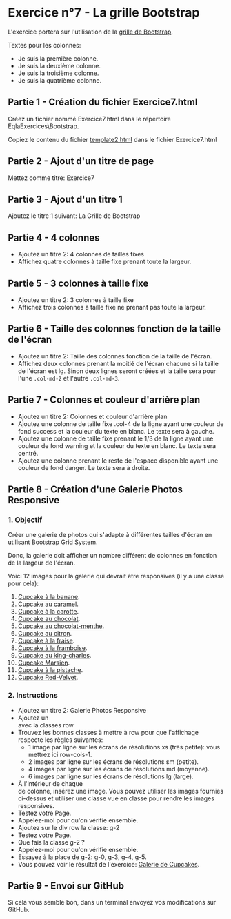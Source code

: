 # Exercice n°7 - La grille Bootstrap
L'exercice portera sur l'utilisation de la [grille de Bootstrap](/Theorie/README.md#xi-la-grille-bootstrap).

Textes pour les colonnes:
- Je suis la première colonne.
- Je suis la deuxième colonne.
- Je suis la troisième colonne.
- Je suis la quatrième colonne.

## Partie 1 - Création du fichier Exercice7.html
Créez un fichier nommé Exercice7.html dans le répertoire EqlaExercices\Bootstrap.  

Copiez le contenu du fichier [template2.html](https://raw.githubusercontent.com/ZamBoyle/Eqla_Bootstrap5/master/Exercices/Templates/template2.html) dans le fichier Exercice7.html
## Partie 2 - Ajout d'un titre de page
Mettez comme titre: Exercice7

## Partie 3 - Ajout d'un titre 1
Ajoutez le titre 1 suivant: La Grille de Bootstrap

## Partie 4 - 4 colonnes
- Ajoutez un titre 2: 4 colonnes de tailles fixes
- Affichez quatre colonnes à taille fixe prenant toute la largeur.

## Partie 5 - 3 colonnes à taille fixe
- Ajoutez un titre 2: 3 colonnes à taille fixe
- Affichez trois colonnes à taille fixe ne prenant pas toute la largeur.

## Partie 6 - Taille des colonnes fonction de la taille de l'écran
- Ajoutez un titre 2: Taille des colonnes fonction de la taille de l'écran.
- Affichez deux colonnes prenant la moitié de l'écran chacune si la taille de l'écran est lg. Sinon deux lignes seront créées et la taille sera pour l'une <code>.col-md-2</code> et l'autre <code>.col-md-3</code>.

## Partie 7 - Colonnes et couleur d'arrière plan
- Ajoutez un titre 2: Colonnes et couleur d'arrière plan
- Ajoutez une colonne de taille fixe .col-4 de la ligne ayant une couleur de fond success et la couleur du texte en blanc. Le texte sera à gauche.
- Ajoutez une colonne de taille fixe prenant le 1/3 de la ligne ayant une couleur de fond warning et la couleur du texte en blanc. Le texte sera centré.
- Ajoutez une colonne prenant le reste de l'espace disponible ayant une couleur de fond danger. Le texte sera à droite.

## Partie 8 - Création d'une Galerie Photos Responsive
### 1. Objectif
Créer une galerie de photos qui s'adapte à différentes tailles d'écran en utilisant Bootstrap Grid System.

Donc, la galerie doit afficher un nombre différent de colonnes en fonction de la largeur de l'écran.

Voici 12 images pour la galerie qui devrait être responsives (il y a une classe pour cela):
1. [Cupcake à la banane](https://raw.githubusercontent.com/ZamBoyle/Eqla_HTML/master/Exercices/Site/img/products/banane.png).
2. [Cupcake au caramel](https://raw.githubusercontent.com/ZamBoyle/Eqla_HTML/master/Exercices/Site/img/products/caramel.png).
3. [Cupcake à la carotte](https://raw.githubusercontent.com/ZamBoyle/Eqla_HTML/master/Exercices/Site/img/products/carotte.png).
4. [Cupcake au chocolat](https://raw.githubusercontent.com/ZamBoyle/Eqla_HTML/master/Exercices/Site/img/products/chocolate.png).
5. [Cupcake au chocolat-menthe](https://raw.githubusercontent.com/ZamBoyle/Eqla_HTML/master/Exercices/Site/img/products/chocolat-menthe.png).
6. [Cupcake au citron](https://raw.githubusercontent.com/ZamBoyle/Eqla_HTML/master/Exercices/Site/img/products/citron.png).
7. [Cupcake à la fraise](https://raw.githubusercontent.com/ZamBoyle/Eqla_HTML/master/Exercices/Site/img/products/fraise.png).
8. [Cupcake à la framboise](https://raw.githubusercontent.com/ZamBoyle/Eqla_HTML/master/Exercices/Site/img/products/framboise.png).
9. [Cupcake au king-charles](https://raw.githubusercontent.com/ZamBoyle/Eqla_HTML/master/Exercices/Site/img/products/king-charles.png).
10. [Cupcake Marsien](https://raw.githubusercontent.com/ZamBoyle/Eqla_HTML/master/Exercices/Site/img/products/marsien.png).
11. [Cupcake à la pistache](https://raw.githubusercontent.com/ZamBoyle/Eqla_HTML/master/Exercices/Site/img/products/pistache.png).
12. [Cupcake Red-Velvet](https://raw.githubusercontent.com/ZamBoyle/Eqla_HTML/master/Exercices/Site/img/products/red-velvet%20.png).

### 2. Instructions
- Ajoutez un titre 2: Galerie Photos Responsive
- Ajoutez un <div> avec la classes row 
- Trouvez les bonnes classes à mettre à row pour que l'affichage respecte les règles suivantes:
    - 1 image par ligne sur les écrans de résolutions xs (très petite): vous mettrez ici row-cols-1.
    - 2 images par ligne sur les écrans de résolutions sm (petite).
    - 4 images par ligne sur les écrans de résolutions md (moyenne).
    - 6 images par ligne sur les écrans de résolutions lg (large).
- À l'intérieur de chaque <div> de colonne, insérez une image. Vous pouvez utiliser les images fournies ci-dessus et utiliser une classe vue en classe pour rendre les images responsives.
- Testez votre Page.
- Appelez-moi pour qu'on vérifie ensemble.
- Ajoutez sur le div row la classe: g-2
- Testez votre Page.
- Que fais la classe g-2 ?
- Appelez-moi pour qu'on vérifie ensemble.
- Essayez à la place de g-2: g-0, g-3, g-4, g-5.
- Vous pouvez voir le résultat de l'exercice: [Galerie de Cupcakes](https://zamboyle.github.io/htmlpreview/?https://raw.githubusercontent.com/ZamBoyle/Eqla_Bootstrap5/master/Exercices/Exercice7.html).

## Partie 9 - Envoi sur GitHub
Si cela vous semble bon, dans un terminal envoyez vos modifications sur GitHub.

